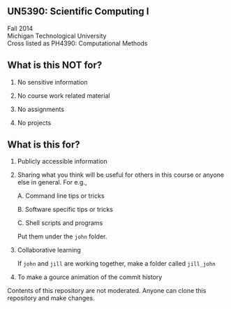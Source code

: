 UN5390: Scientific Computing I         
-------------------

Fall 2014             
Michigan Technological University        
Cross listed as PH4390: Computational Methods           


What is this NOT for?
-------------------

  01. No sensitive information

  02. No course work related material

  03. No assignments

  04. No projects


What is this for?
-------------------

  01. Publicly accessible information

  02. Sharing what you think will be useful for others in this course
      or anyone else in general. For e.g., 

      A. Command line tips or tricks

      B. Software specific tips or tricks

      C. Shell scripts and programs

      Put them under the ```john``` folder.

  03. Collaborative learning

      If ```john``` and ```jill``` are working together, make a folder called ```jill_john```

  04. To make a gource animation of the commit history

Contents of this repository are not moderated. Anyone can clone this repository and make changes.
